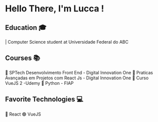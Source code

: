 # Hello There, I'm Lucca ! 

## Education 🎓
 
 | Computer Science student at Universidade Federal do ABC

## Courses 📚

📕  SPTech Desenvolvimento Front End - Digital Innovation One
📘  Praticas Avançadas em Projetos com React Js - Digital Innovation One
📗  Curso VueJS 2 -Udemy
📙  Python - FIAP

## Favorite Technologies 💻
🔵 React 
🟢 VueJS
